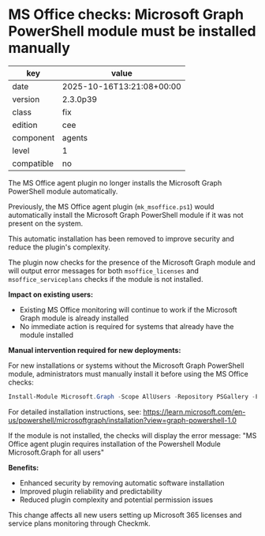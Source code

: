 [//]: # (werk v2)
# MS Office checks: Microsoft Graph PowerShell module must be installed manually

key        | value
---------- | ---
date       | 2025-10-16T13:21:08+00:00
version    | 2.3.0p39
class      | fix
edition    | cee
component  | agents
level      | 1
compatible | no

The MS Office agent plugin no longer installs the Microsoft Graph PowerShell module automatically.

Previously, the MS Office agent plugin (`mk_msoffice.ps1`) would automatically install the Microsoft Graph PowerShell module if it was not present on the system.

This automatic installation has been removed to improve security and reduce the plugin's complexity.

The plugin now checks for the presence of the Microsoft Graph module and will output error messages for both `msoffice_licenses` and `msoffice_serviceplans` checks if the module is not installed.

**Impact on existing users:**

- Existing MS Office monitoring will continue to work if the Microsoft Graph module is already installed
- No immediate action is required for systems that already have the module installed

**Manual intervention required for new deployments:**

For new installations or systems without the Microsoft Graph PowerShell module, administrators must manually install it before using the MS Office checks:

```powershell
Install-Module Microsoft.Graph -Scope AllUsers -Repository PSGallery -Force
```

For detailed installation instructions, see: https://learn.microsoft.com/en-us/powershell/microsoftgraph/installation?view=graph-powershell-1.0

If the module is not installed, the checks will display the error message: "MS Office agent plugin requires installation of the Powershell Module Microsoft.Graph for all users"

**Benefits:**

- Enhanced security by removing automatic software installation
- Improved plugin reliability and predictability
- Reduced plugin complexity and potential permission issues

This change affects all new users setting up Microsoft 365 licenses and service plans monitoring through Checkmk.
